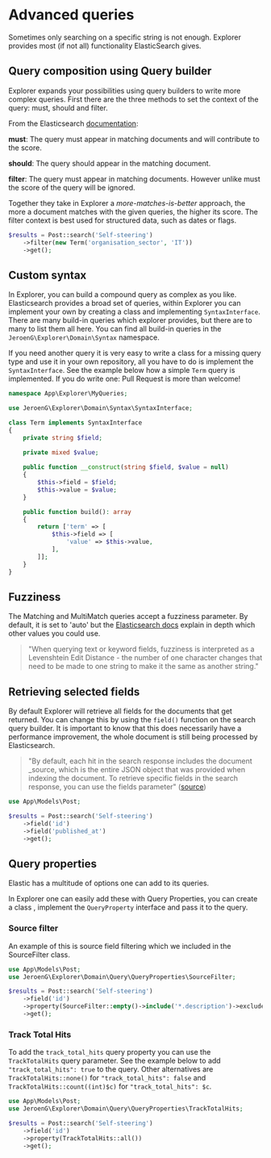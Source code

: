 # Advanced queries

Sometimes only searching on a specific string is not enough. Explorer provides most (if not all) functionality ElasticSearch gives.


## Query composition using Query builder
Explorer expands your possibilities using query builders to write more complex queries.
First there are the three methods to set the context of the query: must, should and filter.

From the Elasticsearch [documentation](https://www.elastic.co/guide/en/elasticsearch/reference/current/query-dsl-bool-query.html):

**must**: The query must appear in matching documents and will contribute to the score.

**should**: The query should appear in the matching document. 

**filter**: The query must appear in matching documents. However unlike must the score of the query will be ignored.

Together they take in Explorer a _more-matches-is-better_ approach, the more a document matches with the given queries, the higher its score.
The filter context is best used for structured data, such as dates or flags.

```php
$results = Post::search('Self-steering')
    ->filter(new Term('organisation_sector', 'IT'))
    ->get();
```

## Custom syntax

In Explorer, you can build a compound query as complex as you like. Elasticsearch provides a broad set of queries,
within Explorer you can implement your own by creating a class and implementing `SyntaxInterface`. There are many build-in queries which explorer provides, but there are to many to list them all here. You can find all build-in queries in the `JeroenG\Explorer\Domain\Syntax` namespace. 

If you need another query it is very easy to write a class for a missing query type and use it in your own repository, all you have to do is implement the `SyntaxInterface`. See the example below how a simple `Term` query is implemented.
If you do write one: Pull Request is more than welcome!

```php
namespace App\Explorer\MyQueries;

use JeroenG\Explorer\Domain\Syntax\SyntaxInterface;

class Term implements SyntaxInterface
{
    private string $field;
    
    private mixed $value;

    public function __construct(string $field, $value = null)
    {
        $this->field = $field;
        $this->value = $value;
    }

    public function build(): array
    {
        return ['term' => [
            $this->field => [
                'value' => $this->value,
            ],
        ]];
    }
}
```

## Fuzziness
The Matching and MultiMatch queries accept a fuzziness parameter.
By default, it is set to 'auto' but the [Elasticsearch docs](https://www.elastic.co/guide/en/elasticsearch/reference/current/common-options.html#fuzziness) explain in depth which other values you could use.

> "When querying text or keyword fields, fuzziness is interpreted as a Levenshtein Edit Distance - the number of one character changes that need to be made to one string to make it the same as another string."

## Retrieving selected fields
By default Explorer will retrieve all fields for the documents that get returned.
You can change this by using the `field()` function on the search query builder.
It is important to know that this does necessarily have a performance improvement, the whole document is still being processed by Elasticsearch.

> "By default, each hit in the search response includes the document _source, which is the entire JSON object that was provided when indexing the document. To retrieve specific fields in the search response, you can use the fields parameter"
([source](https://www.elastic.co/guide/en/elasticsearch/reference/current/search-fields.html))

```php
use App\Models\Post;

$results = Post::search('Self-steering')
    ->field('id')
    ->field('published_at')
    ->get();
```

## Query properties

Elastic has a multitude of options one can add to its queries. 

In Explorer one can easily add these with Query Properties, you can create a class , implement the `QueryProperty` interface
and pass it to the query. 

### Source filter
An example of this is source field filtering which we included in the SourceFilter class.

```php
use App\Models\Post;
use JeroenG\Explorer\Domain\Query\QueryProperties\SourceFilter;

$results = Post::search('Self-steering')
    ->field('id')
    ->property(SourceFilter::empty()->include('*.description')->exclude('*_secret'))
    ->get();
```

### Track Total Hits

To add the `track_total_hits` query property you can use the `TrackTotalHits` query parameter. See the example below to 
add `"track_total_hits": true` to the query. Other alternatives are `TrackTotalHits::none()` for `"track_total_hits": false`
and `TrackTotalHits::count((int)$c)` for `"track_total_hits": $c`.

```php
use App\Models\Post;
use JeroenG\Explorer\Domain\Query\QueryProperties\TrackTotalHits;

$results = Post::search('Self-steering')
    ->field('id')
    ->property(TrackTotalHits::all())
    ->get();
```
